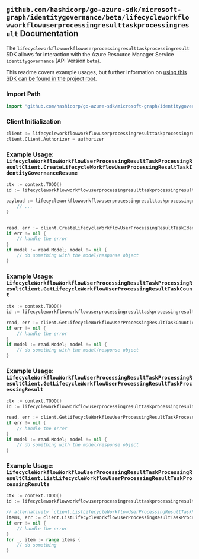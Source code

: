 
## `github.com/hashicorp/go-azure-sdk/microsoft-graph/identitygovernance/beta/lifecycleworkflowworkflowuserprocessingresulttaskprocessingresult` Documentation

The `lifecycleworkflowworkflowuserprocessingresulttaskprocessingresult` SDK allows for interaction with the Azure Resource Manager Service `identitygovernance` (API Version `beta`).

This readme covers example usages, but further information on [using this SDK can be found in the project root](https://github.com/hashicorp/go-azure-sdk/tree/main/docs).

### Import Path

```go
import "github.com/hashicorp/go-azure-sdk/microsoft-graph/identitygovernance/beta/lifecycleworkflowworkflowuserprocessingresulttaskprocessingresult"
```


### Client Initialization

```go
client := lifecycleworkflowworkflowuserprocessingresulttaskprocessingresult.NewLifecycleWorkflowWorkflowUserProcessingResultTaskProcessingResultClientWithBaseURI("https://management.azure.com")
client.Client.Authorizer = authorizer
```


### Example Usage: `LifecycleWorkflowWorkflowUserProcessingResultTaskProcessingResultClient.CreateLifecycleWorkflowUserProcessingResultTaskIdentityGovernanceResume`

```go
ctx := context.TODO()
id := lifecycleworkflowworkflowuserprocessingresulttaskprocessingresult.NewIdentityGovernanceLifecycleWorkflowWorkflowIdUserProcessingResultIdTaskProcessingResultID("workflowIdValue", "userProcessingResultIdValue", "taskProcessingResultIdValue")

payload := lifecycleworkflowworkflowuserprocessingresulttaskprocessingresult.CreateLifecycleWorkflowUserProcessingResultTaskIdentityGovernanceResumeRequest{
	// ...
}


read, err := client.CreateLifecycleWorkflowUserProcessingResultTaskIdentityGovernanceResume(ctx, id, payload)
if err != nil {
	// handle the error
}
if model := read.Model; model != nil {
	// do something with the model/response object
}
```


### Example Usage: `LifecycleWorkflowWorkflowUserProcessingResultTaskProcessingResultClient.GetLifecycleWorkflowUserProcessingResultTaskCount`

```go
ctx := context.TODO()
id := lifecycleworkflowworkflowuserprocessingresulttaskprocessingresult.NewIdentityGovernanceLifecycleWorkflowWorkflowIdUserProcessingResultID("workflowIdValue", "userProcessingResultIdValue")

read, err := client.GetLifecycleWorkflowUserProcessingResultTaskCount(ctx, id, lifecycleworkflowworkflowuserprocessingresulttaskprocessingresult.DefaultGetLifecycleWorkflowUserProcessingResultTaskCountOperationOptions())
if err != nil {
	// handle the error
}
if model := read.Model; model != nil {
	// do something with the model/response object
}
```


### Example Usage: `LifecycleWorkflowWorkflowUserProcessingResultTaskProcessingResultClient.GetLifecycleWorkflowUserProcessingResultTaskProcessingResult`

```go
ctx := context.TODO()
id := lifecycleworkflowworkflowuserprocessingresulttaskprocessingresult.NewIdentityGovernanceLifecycleWorkflowWorkflowIdUserProcessingResultIdTaskProcessingResultID("workflowIdValue", "userProcessingResultIdValue", "taskProcessingResultIdValue")

read, err := client.GetLifecycleWorkflowUserProcessingResultTaskProcessingResult(ctx, id, lifecycleworkflowworkflowuserprocessingresulttaskprocessingresult.DefaultGetLifecycleWorkflowUserProcessingResultTaskProcessingResultOperationOptions())
if err != nil {
	// handle the error
}
if model := read.Model; model != nil {
	// do something with the model/response object
}
```


### Example Usage: `LifecycleWorkflowWorkflowUserProcessingResultTaskProcessingResultClient.ListLifecycleWorkflowUserProcessingResultTaskProcessingResults`

```go
ctx := context.TODO()
id := lifecycleworkflowworkflowuserprocessingresulttaskprocessingresult.NewIdentityGovernanceLifecycleWorkflowWorkflowIdUserProcessingResultID("workflowIdValue", "userProcessingResultIdValue")

// alternatively `client.ListLifecycleWorkflowUserProcessingResultTaskProcessingResults(ctx, id, lifecycleworkflowworkflowuserprocessingresulttaskprocessingresult.DefaultListLifecycleWorkflowUserProcessingResultTaskProcessingResultsOperationOptions())` can be used to do batched pagination
items, err := client.ListLifecycleWorkflowUserProcessingResultTaskProcessingResultsComplete(ctx, id, lifecycleworkflowworkflowuserprocessingresulttaskprocessingresult.DefaultListLifecycleWorkflowUserProcessingResultTaskProcessingResultsOperationOptions())
if err != nil {
	// handle the error
}
for _, item := range items {
	// do something
}
```
